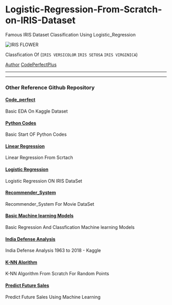 # Logistic-Regression-From-Scratch-on-IRIS-Dataset

 Famous IRIS Dataset Classification Using Logistic_Regression 
 
 ![IRIS FLOWER](https://s3.amazonaws.com/assets.datacamp.com/blog_assets/Machine+Learning+R/iris-machinelearning.png)

Classfication Of (`IRIS VERSICOLOR`  `IRIS SETOSA` `IRIS VIRGINICA`)

[Author](https://www.github.com/codeperfectplus)
[CodePerfectPlus](https://www.github.com/codeperfectplus)

---
---
### Other Reference Github Repository

#### [Code_perfect](https://codeperfectplus.github.io/codes_perfect/)
Basic EDA On Kaggle Dataset
#### [Python Codes](https://codeperfectplus.github.io/python-codes/)
Basic Start OF Python Codes
#### [Linear Regression](https://codeperfectplus.github.io/LinearRegression_from_Scratch/)
Linear Regression From Scrtach
#### [Logistic Regression](https://codeperfectplus.github.io/Logistic-Regression-From-Scratch-on-IRIS-Dataset/)
Logistic Regression ON IRIS DataSet
#### [Recommender_System](https://codeperfectplus.github.io/Recommender-Systems-Test/)
Recommender_System For Movie DataSet
#### [Basic Machine learning Models](https://codeperfectplus.github.io/Basic-Machine-Learning-Models/)
Basic Regression And Classfication Machine learning Models
#### [India Defense Analysis](https://codeperfectplus.github.io/Military-Expend-1963-to-2018-India-compare-to-world/)
India Defense Analysis 1963 to 2018 - Kaggle
#### [K-NN Alorithm](https://codeperfectplus.github.io/K-NN-Algorithm-From-Scratch/)
K-NN Algorithm From Scratch For Random Points
#### [Predict Future Sales](https://codeperfectplus.github.io/competitive_data_science_predict_future_sales/)
Predict Future Sales Using Machine Learning

